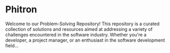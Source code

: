 # Phitron

Welcome to our Problem-Solving Repository! This repository is a curated collection of solutions and resources aimed at addressing a variety of challenges encountered in the software industry. Whether you're a developer, a project manager, or an enthusiast in the software development field...
